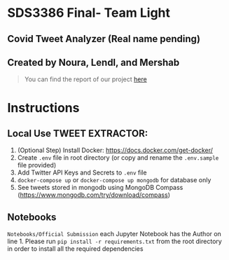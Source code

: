 # SDS3386 Final- Team Light
## Covid Tweet Analyzer (Real name pending)

## Created by Noura, Lendl, and Mershab

> You can find the report of our project [here](https://github.com/Mershab99/SDS3386Final/blob/main/Project%20report.pdf)



# Instructions
## Local Use TWEET EXTRACTOR:
1. (Optional Step) Install Docker: https://docs.docker.com/get-docker/
2. Create `.env` file in root directory (or copy and rename the `.env.sample` file provided)
3. Add Twitter API Keys and Secrets to `.env` file
5. `docker-compose up` or `docker-compose up mongodb` for database only
6. See tweets stored in mongodb using MongoDB Compass (https://www.mongodb.com/try/download/compass)

## Notebooks
`Notebooks/Official Submission` each Jupyter Notebook has the Author on line 1.
Please run `pip install -r requirements.txt` from the root directory in order to install all the required dependencies
